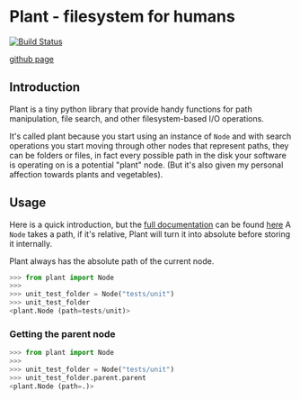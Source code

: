# Plant - filesystem for humans

[![Build Status](https://secure.travis-ci.org/gabrielfalcao/plant.png?branch=master)](http://travis-ci.org/#!/gabrielfalcao/plant)

[github page](https://github.com/gabrielfalcao/plant)

## Introduction

Plant is a tiny python library that provide handy functions for path
manipulation, file search, and other filesystem-based I/O operations.

It's called plant because you start using an instance of `Node` and
with search operations you start moving through other nodes that
represent paths, they can be folders or files, in fact every possible
path in the disk your software is operating on is a potential "plant"
node. (But it's also given my personal affection towards plants and
vegetables).

## Usage

Here is a quick introduction, but the [full documentation](http://falcao.it/plant) can be found [here](http://falcao.it/plant)
A `Node` takes a path, if it's relative, Plant will turn it into
absolute before storing it internally.

Plant always has the absolute path of the current node.

```python
>>> from plant import Node
>>>
>>> unit_test_folder = Node("tests/unit")
>>> unit_test_folder
<plant.Node (path=tests/unit)>
```

### Getting the parent node

```python
>>> from plant import Node
>>>
>>> unit_test_folder = Node("tests/unit")
>>> unit_test_folder.parent.parent
<plant.Node (path=.)>
```


##
